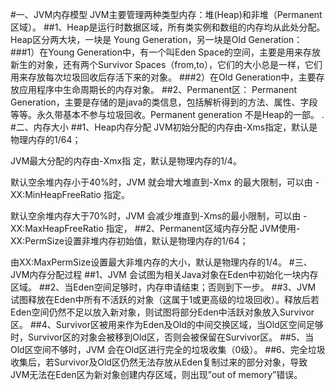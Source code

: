 #一、JVM内存模型
JVM主要管理两种类型内存：堆(Heap)和非堆（Permanent区域）。
##1、Heap是运行时数据区域，所有类实例和数组的内存均从此处分配。Heap区分两大块，一块是 Young Generation，另一块是Old Generation：
###1）在Young Generation中，有一个叫Eden Space的空间，主要是用来存放新生的对象，还有两个Survivor Spaces（from,to），它们的大小总是一样，它们用来存放每次垃圾回收后存活下来的对象。
###2）在Old Generation中，主要存放应用程序中生命周期长的内存对象。
##2、Permanent区：
Permanent Generation，主要是存储的是java的类信息，包括解析得到的方法、属性、字段等等。永久带基本不参与垃圾回收。Permanent generation 不是Heap的一部。
.
#二、内存大小
##1、Heap内存分配
JVM初始分配的内存由-Xms指定，默认是物理内存的1/64；

JVM最大分配的内存由-Xmx指 定，默认是物理内存的1/4。

默认空余堆内存小于40%时，JVM 就会增大堆直到-Xmx 的最大限制，可以由 -XX:MinHeapFreeRatio 指定。

默认空余堆内存大于70%时，JVM 会减少堆直到-Xms的最小限制，可以由 -XX:MaxHeapFreeRatio 指定，
##2、Permanent区域内存分配
JVM使用-XX:PermSize设置非堆内存初始值，默认是物理内存的1/64；

由XX:MaxPermSize设置最大非堆内存的大小，默认是物理内存的1/4。
#三、JVM内存分配过程
##1、JVM 会试图为相关Java对象在Eden中初始化一块内存区域。
##2、当Eden空间足够时，内存申请结束；否则到下一步。
##3、JVM 试图释放在Eden中所有不活跃的对象（这属于1或更高级的垃圾回收）。释放后若Eden空间仍然不足以放入新对象，则试图将部分Eden中活跃对象放入Survivor区。
##4、Survivor区被用来作为Eden及Old的中间交换区域，当Old区空间足够时，Survivor区的对象会被移到Old区，否则会被保留在Survivor区。
##5、当Old区空间不够时，JVM 会在Old区进行完全的垃圾收集（0级）。
##6、完全垃圾收集后，若Survivor及Old区仍然无法存放从Eden复制过来的部分对象，导致JVM无法在Eden区为新对象创建内存区域，则出现”out of memory”错误。